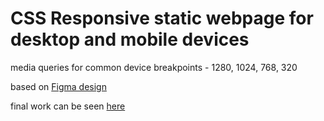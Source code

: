 # CSS Responsive static webpage for desktop and mobile devices

media queries for common device breakpoints - 1280, 1024, 768, 320

based on [Figma design](https://www.figma.com/file/5S2WSbEFL6awjVWJ0NWL8Q/Sprint-3_-Russia-_-desktop-mobile?node-id=28503%3A0)


final work can be seen [here](https://victoriapanchenko.github.io/russian-travel/index.html)
